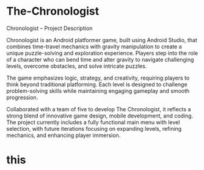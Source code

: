 # The-Chronologist

Chronologist – Project Description

Chronologist is an Android platformer game, built using Android Studio, that combines time-travel mechanics with gravity manipulation to create a unique puzzle-solving and exploration experience. Players step into the role of a character who can bend time and alter gravity to navigate challenging levels, overcome obstacles, and solve intricate puzzles.

The game emphasizes logic, strategy, and creativity, requiring players to think beyond traditional platforming. Each level is designed to challenge problem-solving skills while maintaining engaging gameplay and smooth progression.

Collaborated with a team of five to develop The Chronologist, it reflects a strong blend of innovative game design, mobile development, and coding. The project currently includes a fully functional main menu with level selection, with future iterations focusing on expanding levels, refining mechanics, and enhancing player immersion.
# this 
